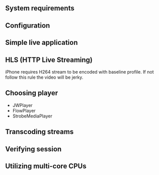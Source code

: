 ## System requirements

## Configuration

## Simple live application

## HLS (HTTP Live Streaming)
iPhone requires H264 stream to be encoded with baseline
profile. If not follow this rule the video will be jerky.

## Choosing player
* JWPlayer
* FlowPlayer
* StrobeMediaPlayer

## Transcoding streams

## Verifying session

## Utilizing multi-core CPUs